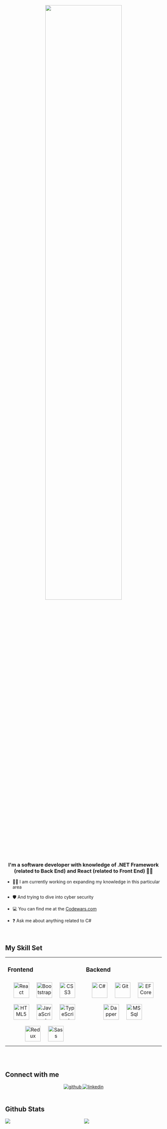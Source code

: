 <div align="center" >
<img src="https://cdn.dribbble.com/users/1162077/screenshots/3848914/programmer.gif" align="center" style="width: 70%";/>
</div>  
  

### <div align="center">I'm a software developer with knowledge of .NET Framework (related to Back End) and React (related to Front End) 👨‍💻</div>  
  

- 🐱‍🏍 I am currently working on expanding my knowledge in this particular area
  
- 🛡 And trying to dive into cyber security   
  
- 💻 You can find me at the <a href="https://www.codewars.com/users/_aslan17">Codewars.com</a>


- ❓ Ask me about anything related to C# 
  
<br/>  


## My Skill Set  
<table align="center"><tr><td valign="top" width="50%">



### Frontend  
<div align="center">  
<a href="https://reactjs.org/" target="_blank"><img style="margin: 10px" src="https://profilinator.rishav.dev/skills-assets/react-original-wordmark.svg" alt="React" height="50" /></a>  
<a href="https://getbootstrap.com/docs/3.4/javascript/" target="_blank"><img style="margin: 10px" src="https://profilinator.rishav.dev/skills-assets/bootstrap-plain.svg" alt="Bootstrap" height="50" /></a>  
<a href="https://www.w3schools.com/css/" target="_blank"><img style="margin: 10px" src="https://profilinator.rishav.dev/skills-assets/css3-original-wordmark.svg" alt="CSS3" height="50" /></a>  
<a href="https://en.wikipedia.org/wiki/HTML5" target="_blank"><img style="margin: 10px" src="https://profilinator.rishav.dev/skills-assets/html5-original-wordmark.svg" alt="HTML5" height="50" /></a>  
<a href="https://www.javascript.com/" target="_blank"><img style="margin: 10px" src="https://profilinator.rishav.dev/skills-assets/javascript-original.svg" alt="JavaScript" height="50" /></a>  
<a href="https://www.typescriptlang.org/" target="_blank"><img style="margin: 10px" src="https://profilinator.rishav.dev/skills-assets/typescript-original.svg" alt="TypeScript" height="50" /></a>  
<a href="https://redux.js.org/" target="_blank"><img style="margin: 10px" src="https://profilinator.rishav.dev/skills-assets/redux-original.svg" alt="Redux" height="50" /></a>  
<a href="https://sass-lang.com/" target="_blank"><img style="margin: 10px" src="https://profilinator.rishav.dev/skills-assets/sass-original.svg" alt="Sass" height="50" /></a>  
</div>

</td><td valign="top" width="50%">



### Backend  
<div align="center">  
<a href="https://docs.microsoft.com/en-us/dotnet/csharp/" target="_blank"><img style="margin: 10px" src="https://profilinator.rishav.dev/skills-assets/csharp-original.svg" alt="C#" height="50" /></a>  
<a href="https://github.com/" target="_blank"><img style="margin: 10px" src="https://profilinator.rishav.dev/skills-assets/git-scm-icon.svg" alt="Git" height="50" /></a>  
<a href="https://learn.microsoft.com/en-us/ef/core/" target="_blank"><img style="margin: 10px" src="https://codeopinion.com/wp-content/uploads/2017/10/Bitmap-MEDIUM_Entity-Framework-Core-Logo_2colors_Square_Boxed_RGB.png" alt="EF Core" height="50" /></a>  
<a href="https://www.learndapper.com/" target="_blank"><img style="margin: 10px" src="https://repository-images.githubusercontent.com/1613345/9d4ed380-a8e8-11eb-9f21-c8c87b0f4275" alt="Dapper" height="50" /></a>  
<a href="https://www.microsoft.com/en-us/sql-server/sql-server-downloads" target="_blank"><img style="margin: 10px" src="https://www.commvault.com/wp-content/uploads/2019/08/sql-server_logo.jpg?quality=80&w=930" alt="MS Sql" height="50" /></a>  
</div> 
</div>

</td></tr></table>  

<br/>  

<br/>  


## Connect with me  
<div align="center">
<a href="https://github.com/AslanovKamran" target="_blank">
<img src=https://img.shields.io/badge/github-%2324292e.svg?&style=for-the-badge&logo=github&logoColor=white alt=github style="margin-bottom: 5px;" />
</a>
<a href="https://linkedin.com/in/aslan17/" target="_blank">
<img src=https://img.shields.io/badge/linkedin-%231E77B5.svg?&style=for-the-badge&logo=linkedin&logoColor=white alt=linkedin style="margin-bottom: 5px;" />
</a>  
</div>  
  

<br/>  


## Github Stats  
<div align="center"><img src="https://github-readme-stats.vercel.app/api/top-langs/?username=AslanovKamran&hide_border=true&layout=compact" align="center" />  

<img src="https://github-readme-stats.vercel.app/api?username=AslanovKamran&show_icons=true&count_private=true&hide_border=true" align="left" />  
</div>

<br/> 


  
